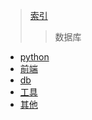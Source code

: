 ﻿>[索引](../readme.md)
>>数据库

- [python](/0x01_python/readme.md)
- [前端](/0x02_前端/readme.md)
- [db](/0x03_db/readme.md)
- [工具](/0x04_工具/readme.md)
- [其他](/0x05_其他/readme.md)